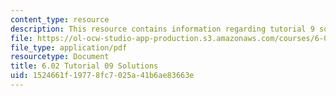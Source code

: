 ```yaml
---
content_type: resource
description: This resource contains information regarding tutorial 9 solutions.
file: https://ol-ocw-studio-app-production.s3.amazonaws.com/courses/6-02-introduction-to-eecs-ii-digital-communication-systems-fall-2012/1524661f19778fc7025a41b6ae83663e_MIT6_02F12_tutor09_sol.pdf
file_type: application/pdf
resourcetype: Document
title: 6.02 Tutorial 09 Solutions
uid: 1524661f-1977-8fc7-025a-41b6ae83663e
---
```

